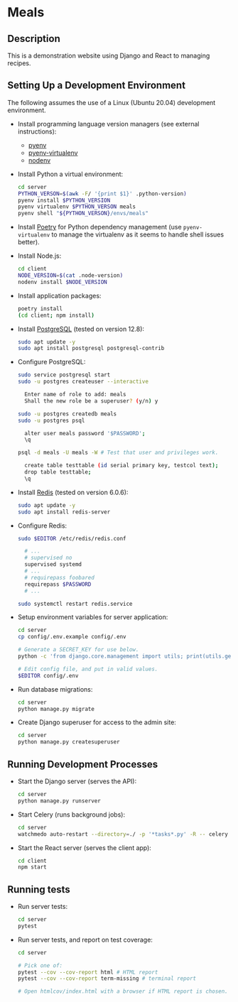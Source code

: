 # Meals

## Description

This is a demonstration website using Django and React to managing recipes.

## Setting Up a Development Environment

The following assumes the use of a Linux (Ubuntu 20.04) development environment.

- Install programming language version managers (see external instructions):

  - [pyenv](https://github.com/pyenv/pyenv)
  - [pyenv-virtualenv](https://github.com/pyenv/pyenv-virtualenv)
  - [nodenv](https://github.com/nodenv/nodenv)

- Install Python a virtual environment:

  ```sh
  cd server
  PYTHON_VERSON=$(awk -F/ '{print $1}' .python-version)
  pyenv install $PYTHON_VERSION
  pyenv virtualenv $PYTHON_VERSON meals
  pyenv shell "${PYTHON_VERSON}/envs/meals"
  ```

- Install [Poetry](https://python-poetry.org) for Python dependency management
  (use `pyenv-virtualenv` to manage the virtualenv as it seems to handle shell
  issues better).

- Install Node.js:

  ```sh
  cd client
  NODE_VERSION=$(cat .node-version)
  nodenv install $NODE_VERSION
  ```

- Install application packages:

  ```sh
  poetry install
  (cd client; npm install)
  ```

- Install [PostgreSQL](https://www.postgresql.org/) (tested on version 12.8):

  ```sh
  sudo apt update -y
  sudo apt install postgresql postgresql-contrib
  ```

- Configure PostgreSQL:

  ```sh
  sudo service postgresql start
  sudo -u postgres createuser --interactive

    Enter name of role to add: meals
    Shall the new role be a superuser? (y/n) y

  sudo -u postgres createdb meals
  sudo -u postgres psql

    alter user meals password '$PASSWORD';
    \q

  psql -d meals -U meals -W # Test that user and privileges work.

    create table testtable (id serial primary key, testcol text);
    drop table testtable;
    \q
  ```

- Install [Redis](https://redis.io/) (tested on version 6.0.6):

  ```sh
  sudo apt update -y
  sudo apt install redis-server
  ```

- Configure Redis:

  ```sh
  sudo $EDITOR /etc/redis/redis.conf

    # ...
    # supervised no
    supervised systemd
    # ...
    # requirepass foobared
    requirepass $PASSWORD
    # ...

  sudo systemctl restart redis.service
  ```

- Setup environment variables for server application:

  ```sh
  cd server
  cp config/.env.example config/.env

  # Generate a SECRET_KEY for use below.
  python -c 'from django.core.management import utils; print(utils.get_random_secret_key())'

  # Edit config file, and put in valid values.
  $EDITOR config/.env
  ```

- Run database migrations:

  ```sh
  cd server
  python manage.py migrate
  ```

- Create Django superuser for access to the admin site:

  ```sh
  cd server
  python manage.py createsuperuser
  ```

## Running Development Processes

- Start the Django server (serves the API):

  ```sh
  cd server
  python manage.py runserver
  ```

- Start Celery (runs background jobs):

  ```sh
  cd server
  watchmedo auto-restart --directory=./ -p '*tasks*.py' -R -- celery -A config worker -l INFO
  ```

- Start the React server (serves the client app):

  ```sh
  cd client
  npm start
  ```

## Running tests

- Run server tests:

  ```sh
  cd server
  pytest
  ```

- Run server tests, and report on test coverage:

  ```sh
  cd server

  # Pick one of:
  pytest --cov --cov-report html # HTML report
  pytest --cov --cov-report term-missing # terminal report

  # Open htmlcov/index.html with a browser if HTML report is chosen.
  ```
